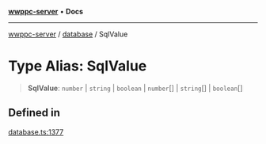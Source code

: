 [**wwppc-server**](../../README.md) • **Docs**

***

[wwppc-server](../../modules.md) / [database](../README.md) / SqlValue

# Type Alias: SqlValue

> **SqlValue**: `number` \| `string` \| `boolean` \| `number`[] \| `string`[] \| `boolean`[]

## Defined in

[database.ts:1377](https://github.com/WWPPC/WWPPC-server/blob/ed9c7da6b6decb294863e396def82e9a8d81b105/src/database.ts#L1377)
